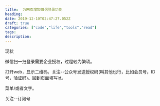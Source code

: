 ```yaml
---
title:  为网页增加微信登录功能
heading:
date: 2019-12-10T02:47:27.052Z
draft: true
categories: ["code","life","tools","read"]
tags: 
description: 
---
```


现状

微信扫一扫登录需要企业授权，过程较为繁琐。

打开web，显示二维码，关注--公众号发送授权码(叫其他也行，比如会员号，ID号，验证码)。回到页面填写id。

菜单/或者文字。

关注--订阅号

